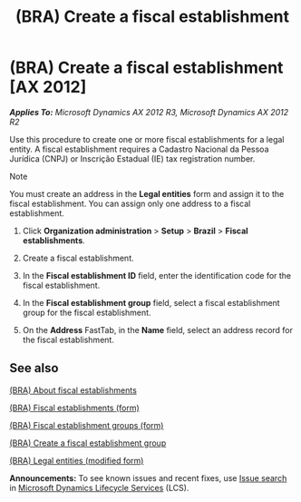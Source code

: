 ﻿---
title: (BRA) Create a fiscal establishment
TOCTitle: (BRA) Create a fiscal establishment
ms:assetid: edce6412-e7ab-4214-8a27-4208ce18e1f1
ms:mtpsurl: https://technet.microsoft.com/en-us/library/JJ923400(v=AX.60)
ms:contentKeyID: 52075285
ms.date: 04/18/2014
mtps_version: v=AX.60
f1_keywords:
- BRA
- brazil
- fiscal establishment
---

# (BRA) Create a fiscal establishment [AX 2012]


_**Applies To:** Microsoft Dynamics AX 2012 R3, Microsoft Dynamics AX 2012 R2_

Use this procedure to create one or more fiscal establishments for a legal entity. A fiscal establishment requires a Cadastro Nacional da Pessoa Jurídica (CNPJ) or Inscrição Estadual (IE) tax registration number.


> [!NOTE]
> <P>You must create an address in the <STRONG>Legal entities</STRONG> form and assign it to the fiscal establishment. You can assign only one address to a fiscal establishment.</P>



1.  Click **Organization administration** \> **Setup** \> **Brazil** \> **Fiscal establishments**.

2.  Create a fiscal establishment.

3.  In the **Fiscal establishment ID** field, enter the identification code for the fiscal establishment.

4.  In the **Fiscal establishment group** field, select a fiscal establishment group for the fiscal establishment.

5.  On the **Address** FastTab, in the **Name** field, select an address record for the fiscal establishment.

## See also

[(BRA) About fiscal establishments](bra-about-fiscal-establishments.md)

[(BRA) Fiscal establishments (form)](https://technet.microsoft.com/en-us/library/jj933531\(v=ax.60\))

[(BRA) Fiscal establishment groups (form)](https://technet.microsoft.com/en-us/library/jj923398\(v=ax.60\))

[(BRA) Create a fiscal establishment group](bra-create-a-fiscal-establishment-group.md)

[(BRA) Legal entities (modified form)](https://technet.microsoft.com/en-us/library/jj710585\(v=ax.60\))

  
**Announcements:** To see known issues and recent fixes, use [Issue search](http://go.microsoft.com/fwlink/?linkid=389258) in [Microsoft Dynamics Lifecycle Services](http://go.microsoft.com/fwlink/?linkid=306505) (LCS).

